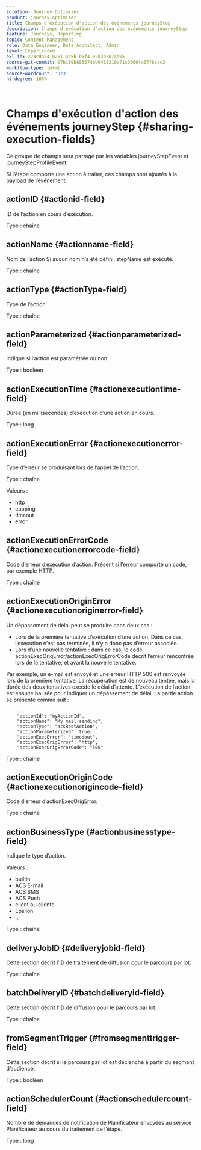 ```yaml
---
solution: Journey Optimizer
product: journey optimizer
title: Champs d'exécution d'action des événements journeyStep
description: Champs d'exécution d'action des événements journeyStep
feature: Journeys, Reporting
topic: Content Management
role: Data Engineer, Data Architect, Admin
level: Experienced
exl-id: 273cda84-0261-4c5b-b5f4-0202e8874d05
source-git-commit: 07b1f9b885574bb6418310a71c3060fa67f6cac3
workflow-type: tm+mt
source-wordcount: '323'
ht-degree: 100%

---
```


# Champs d&#39;exécution d&#39;action des événements journeyStep {#sharing-execution-fields}

Ce groupe de champs sera partagé par les variables journeyStepEvent et journeyStepProfileEvent.

Si l’étape comporte une action à traiter, ces champs sont ajoutés à la payload de l’événement.

## actionID {#actionid-field}

ID de l’action en cours d’exécution.

Type : chaîne

## actionName {#actionname-field}

Nom de l’action Si aucun nom n’a été défini, stepName est exécuté.

Type : chaîne

## actionType {#actionType-field}

Type de l’action.

Type : chaîne

## actionParameterized {#actionparameterized-field}

Indique si l’action est paramétrée ou non.

Type : booléen

## actionExecutionTime {#actionexecutiontime-field}

Durée (en millisecondes) d’exécution d’une action en cours.

Type : long

## actionExecutionError {#actionexecutionerror-field}

Type d’erreur se produisant lors de l’appel de l’action.

Type : chaîne

Valeurs :
* http
* capping
* timeout
* error

## actionExecutionErrorCode {#actionexecutionerrorcode-field}

Code d’erreur d’exécution d’action. Présent si l’erreur comporte un code, par exemple HTTP.

Type : chaîne

## actionExecutionOriginError {#actionexecutionoriginerror-field}

Un dépassement de délai peut se produire dans deux cas :

* Lors de la première tentative d’exécution d’une action. Dans ce cas, l’exécution n’est pas terminée, il n’y a donc pas d’erreur associée.
* Lors d’une nouvelle tentative : dans ce cas, le code actionExecOrigError/actionExecOrigErrorCode décrit l’erreur rencontrée lors de la tentative, et avant la nouvelle tentative.

Par exemple, un e-mail est envoyé et une erreur HTTP 500 est renvoyée lors de la première tentative. La récupération est de nouveau tentée, mais la durée des deux tentatives excède le délai d’attente. L’exécution de l’action est ensuite balisée pour indiquer un dépassement de délai. La partie action se présente comme suit :

```
    ...
    "actionId": "myActionId",
    "actionName": "My mail sending",
    "actionType": "acsRestAction",
    "actionParameterized": true,
    "actionExecError": "timedout",
    "actionExecOrigError": "http",
    "actionExecOrigErrorCode": "500"
```

Type : chaîne

## actionExecutionOriginCode {#actionexecutionorigincode-field}

Code d’erreur d’actionExecOrigError.

Type : chaîne

## actionBusinessType {#actionbusinesstype-field}

Indique le type d’action.

Valeurs :

* builtin
* ACS E-mail
* ACS SMS
* ACS Push
* client ou cliente
* Epsilon
* ...

Type : chaîne

## deliveryJobID {#deliveryjobid-field}

Cette section décrit l’ID de traitement de diffusion pour le parcours par lot.

Type : chaîne

## batchDeliveryID {#batchdeliveryid-field}

Cette section décrit l’ID de diffusion pour le parcours par lot.

Type : chaîne

## fromSegmentTrigger {#fromsegmenttrigger-field}

Cette section décrit si le parcours par lot est déclenché à partir du segment d’audience.

Type : booléen

## actionSchedulerCount {#actionschedulercount-field}

Nombre de demandes de notification de Planificateur envoyées au service Planificateur au cours du traitement de l’étape.

Type : long
